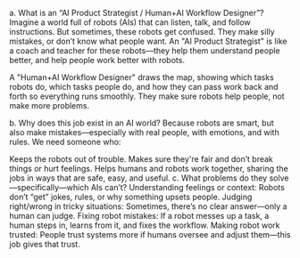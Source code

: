 a. What is an “AI Product Strategist / Human+AI Workflow Designer”?
Imagine a world full of robots (AIs) that can listen, talk, and follow instructions. But sometimes, these robots get confused. They make silly mistakes, or don’t know what people want. An "AI Product Strategist" is like a coach and teacher for these robots—they help them understand people better, and help people work better with robots.

A "Human+AI Workflow Designer" draws the map, showing which tasks robots do, which tasks people do, and how they can pass work back and forth so everything runs smoothly. They make sure robots help people, not make more problems.

b. Why does this job exist in an AI world?
Because robots are smart, but also make mistakes—especially with real people, with emotions, and with rules. We need someone who:

Keeps the robots out of trouble.
Makes sure they're fair and don’t break things or hurt feelings.
Helps humans and robots work together, sharing the jobs in ways that are safe, easy, and useful.
c. What problems do they solve—specifically—which AIs can’t?
Understanding feelings or context: Robots don’t “get” jokes, rules, or why something upsets people.
Judging right/wrong in tricky situations: Sometimes, there’s no clear answer—only a human can judge.
Fixing robot mistakes: If a robot messes up a task, a human steps in, learns from it, and fixes the workflow.
Making robot work trusted: People trust systems more if humans oversee and adjust them—this job gives that trust.
